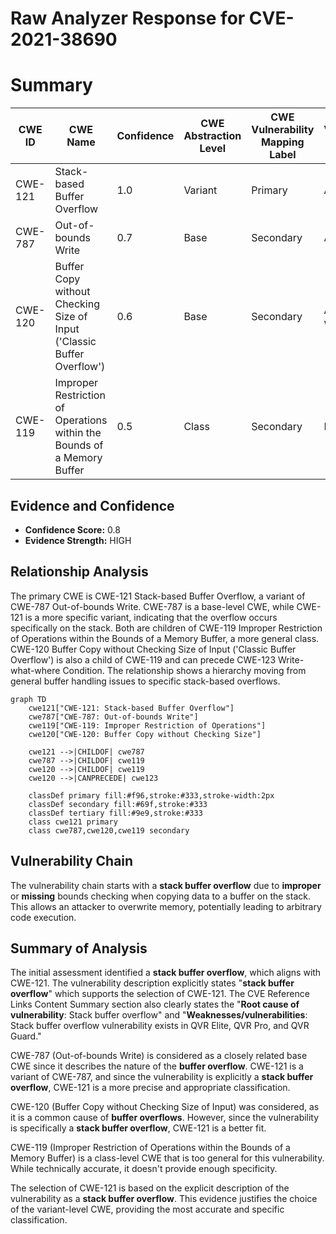 # Raw Analyzer Response for CVE-2021-38690

# Summary
| CWE ID | CWE Name | Confidence | CWE Abstraction Level | CWE Vulnerability Mapping Label | CWE-Vulnerability Mapping Notes |
|---|---|---|---|---|---|
| CWE-121 | Stack-based Buffer Overflow | 1.0 | Variant | Primary | Allowed |
| CWE-787 | Out-of-bounds Write | 0.7 | Base | Secondary | Allowed |
| CWE-120 | Buffer Copy without Checking Size of Input ('Classic Buffer Overflow') | 0.6 | Base | Secondary | Allowed-with-Review |
| CWE-119 | Improper Restriction of Operations within the Bounds of a Memory Buffer | 0.5 | Class | Secondary | Discouraged |

## Evidence and Confidence

*   **Confidence Score:** 0.8
*   **Evidence Strength:** HIGH

## Relationship Analysis
The primary CWE is CWE-121 Stack-based Buffer Overflow, a variant of CWE-787 Out-of-bounds Write. CWE-787 is a base-level CWE, while CWE-121 is a more specific variant, indicating that the overflow occurs specifically on the stack. Both are children of CWE-119 Improper Restriction of Operations within the Bounds of a Memory Buffer, a more general class. CWE-120 Buffer Copy without Checking Size of Input ('Classic Buffer Overflow') is also a child of CWE-119 and can precede CWE-123 Write-what-where Condition. The relationship shows a hierarchy moving from general buffer handling issues to specific stack-based overflows.

```mermaid
graph TD
    cwe121["CWE-121: Stack-based Buffer Overflow"]
    cwe787["CWE-787: Out-of-bounds Write"]
    cwe119["CWE-119: Improper Restriction of Operations"]
    cwe120["CWE-120: Buffer Copy without Checking Size"]
    
    cwe121 -->|CHILDOF| cwe787
    cwe787 -->|CHILDOF| cwe119
    cwe120 -->|CHILDOF| cwe119
    cwe120 -->|CANPRECEDE| cwe123
    
    classDef primary fill:#f96,stroke:#333,stroke-width:2px
    classDef secondary fill:#69f,stroke:#333
    classDef tertiary fill:#9e9,stroke:#333
    class cwe121 primary
    class cwe787,cwe120,cwe119 secondary
```

## Vulnerability Chain
The vulnerability chain starts with a **stack buffer overflow** due to **improper** or **missing** bounds checking when copying data to a buffer on the stack. This allows an attacker to overwrite memory, potentially leading to arbitrary code execution.

## Summary of Analysis
The initial assessment identified a **stack buffer overflow**, which aligns with CWE-121. The vulnerability description explicitly states "**stack buffer overflow**" which supports the selection of CWE-121. The CVE Reference Links Content Summary section also clearly states the "**Root cause of vulnerability**: Stack buffer overflow" and "**Weaknesses/vulnerabilities**: Stack buffer overflow vulnerability exists in QVR Elite, QVR Pro, and QVR Guard."

CWE-787 (Out-of-bounds Write) is considered as a closely related base CWE since it describes the nature of the **buffer overflow**. CWE-121 is a variant of CWE-787, and since the vulnerability is explicitly a **stack buffer overflow**, CWE-121 is a more precise and appropriate classification.

CWE-120 (Buffer Copy without Checking Size of Input) was considered, as it is a common cause of **buffer overflows**. However, since the vulnerability is specifically a **stack buffer overflow**, CWE-121 is a better fit.

CWE-119 (Improper Restriction of Operations within the Bounds of a Memory Buffer) is a class-level CWE that is too general for this vulnerability. While technically accurate, it doesn't provide enough specificity.

The selection of CWE-121 is based on the explicit description of the vulnerability as a **stack buffer overflow**. This evidence justifies the choice of the variant-level CWE, providing the most accurate and specific classification.